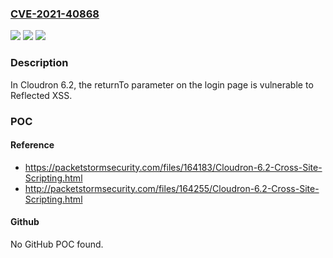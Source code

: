 ### [CVE-2021-40868](https://cve.mitre.org/cgi-bin/cvename.cgi?name=CVE-2021-40868)
![](https://img.shields.io/static/v1?label=Product&message=n%2Fa&color=blue)
![](https://img.shields.io/static/v1?label=Version&message=n%2Fa&color=blue)
![](https://img.shields.io/static/v1?label=Vulnerability&message=n%2Fa&color=brighgreen)

### Description

In Cloudron 6.2, the returnTo parameter on the login page is vulnerable to Reflected XSS.

### POC

#### Reference
- https://packetstormsecurity.com/files/164183/Cloudron-6.2-Cross-Site-Scripting.html
- http://packetstormsecurity.com/files/164255/Cloudron-6.2-Cross-Site-Scripting.html

#### Github
No GitHub POC found.

